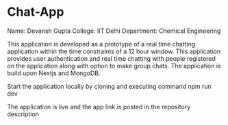 # Chat-App

Name: Devansh Gupta
College: IIT Delhi
Department: Chemical Engineering

This application is developed as a prototype of a real time chatting application within the time constraints of a 12 hour window. This application provides user authentication and real time  chatting with people registered on the application along with option to make group chats. The application is build upon Nextjs and MongoDB.

Start the application locally by cloning and executing command npm run dev

The application is live and the app link is posted in the repository description
